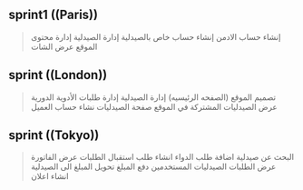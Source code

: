 ## sprint1 ((Paris))
> إنشاء حساب الادمن
> إنشاء حساب خاص بالصيدلية
> إدارة الصيدلية
> إدارة محتوى الموقع
> عرض الشات

## sprint ((London))
> تصميم الموقع  (الصفحه الرئيسيه)
> إدارة الصيدلية 
> إدارة طلبات الأدوية الدورية
> عرض الصيدليات المشتركة في الموقع
> صفحة الصيدليات
> نشاء حساب العميل

## sprint ((Tokyo))
> البحث عن صيدلية 
> اضافة طلب الدواء
> انشاء طلب 
> استقبال الطلبات 
> عرض الفاتورة
> عرض الطلبات الصيدليات المستخدمين
> دفع المبلغ
> تحويل المبلغ الى الصيدلية 
> انشاء اعلان
